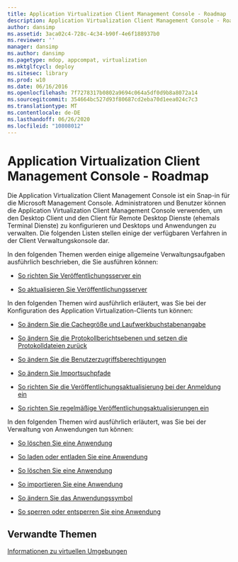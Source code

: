 ```yaml
---
title: Application Virtualization Client Management Console - Roadmap
description: Application Virtualization Client Management Console - Roadmap
author: dansimp
ms.assetid: 3aca02c4-728c-4c34-b90f-4e6f188937b0
ms.reviewer: ''
manager: dansimp
ms.author: dansimp
ms.pagetype: mdop, appcompat, virtualization
ms.mktglfcycl: deploy
ms.sitesec: library
ms.prod: w10
ms.date: 06/16/2016
ms.openlocfilehash: 7f7278317b0802a9694c064a5df0d9b8a8072a14
ms.sourcegitcommit: 354664bc527d93f80687cd2eba70d1eea024c7c3
ms.translationtype: MT
ms.contentlocale: de-DE
ms.lasthandoff: 06/26/2020
ms.locfileid: "10808012"
---
```

# Application Virtualization Client Management Console - Roadmap


Die Application Virtualization Client Management Console ist ein Snap-in für die Microsoft Management Console. Administratoren und Benutzer können die Application Virtualization Client Management Console verwenden, um den Desktop Client und den Client für Remote Desktop Dienste (ehemals Terminal Dienste) zu konfigurieren und Desktops und Anwendungen zu verwalten. Die folgenden Listen stellen einige der verfügbaren Verfahren in der Client Verwaltungskonsole dar.

In den folgenden Themen werden einige allgemeine Verwaltungsaufgaben ausführlich beschrieben, die Sie ausführen können:

-   [So richten Sie Veröffentlichungsserver ein](how-to-set-up-publishing-servers.md)

-   [So aktualisieren Sie Veröffentlichungsserver](how-to-refresh-the-publishing-servers.md)

In den folgenden Themen wird ausführlich erläutert, was Sie bei der Konfiguration des Application Virtualization-Clients tun können:

-   [So ändern Sie die Cachegröße und Laufwerkbuchstabenangabe](how-to-change-the-cache-size-and-the-drive-letter-designation.md)

-   [So ändern Sie die Protokollberichtsebenen und setzen die Protokolldateien zurück](how-to-change-the-log-reporting-levels-and-reset-the-log-files.md)

-   [So ändern Sie die Benutzerzugriffsberechtigungen](how-to-change-user-access-permissions.md)

-   [So ändern Sie Importsuchpfade](how-to-change-import-search-paths.md)

-   [So richten Sie die Veröffentlichungsaktualisierung bei der Anmeldung ein](how-to-set-up-publishing-refresh-on-login.md)

-   [So richten Sie regelmäßige Veröffentlichungsaktualisierungen ein](how-to-set-up-periodic-publishing-refresh.md)

In den folgenden Themen wird ausführlich erläutert, was Sie bei der Verwaltung von Anwendungen tun können:

-   [So löschen Sie eine Anwendung](how-to-delete-an-application.md)

-   [So laden oder entladen Sie eine Anwendung](how-to-load-or-unload-an-application.md)

-   [So löschen Sie eine Anwendung](how-to-clear-an-application.md)

-   [So importieren Sie eine Anwendung](how-to-import-an-application.md)

-   [So ändern Sie das Anwendungssymbol](how-to-change-an-application-icon.md)

-   [So sperren oder entsperren Sie eine Anwendung](how-to-lock-or-unlock-an-application.md)

## Verwandte Themen


[Informationen zu virtuellen Umgebungen](about-virtual-environments.md)

 

 





